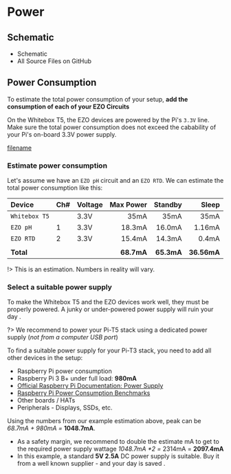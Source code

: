 # <i class="fas fa-bolt"></i> Power

## Schematic
* <i class="far fa-file-pdf"></i> Schematic
* <i class="fab fa-github"></i> All Source Files on GitHub

## Power Consumption

To estimate the total power consumption of your setup, **add the consumption of each of your EZO Circuits**

On the Whitebox T5, the EZO devices are powered by the Pi's `3.3V` line. Make sure the total power consumption does not exceed the cabability of your Pi's on-board 3.3V power supply.

[filename](https://raw.githubusercontent.com/whitebox-labs/whitebox-docs/master/tentacle/common/ezo-power-consumption.md ':include')

### Estimate power consumption
Let's assume we have an `EZO pH` circuit and an `EZO RTD`. We can estimate the total power consumption like this:

| Device      	| Ch# 	| Voltage 	| Max Power	| Standby 	| Sleep   	|
|:-------------	|-----------	|---------	|---------:	|---------:	|--------:	|
| `Whitebox T5`	|           	| 3.3V     	|   35mA 	| 35mA  	| 35mA  	|
| `EZO pH`    	| 1         	| 3.3V     	| 18.3mA 	| 16.0mA 	| 1.16mA 	|
| `EZO RTD`   	| 2         	| 3.3V    	| 15.4mA 	| 14.3mA 	| 0.4mA 	|
|             	|           	|         	|         	|         	|         	|
| **Total**   	|           	|         	| **68.7mA** 	| **65.3mA**  	| **36.56mA**  	|

!> This is an estimation. Numbers in reality will vary.

### Select a suitable power supply
To make the Whitebox T5 and the EZO devices work well, they must be properly powered. A junky or under-powered power supply will ruin your day <i class="fas fa-skull"></i> .

?> We recommend to power your Pi-T5 stack using a dedicated power supply (_not from a computer USB port_)

To find a suitable power supply for your Pi-T3 stack, you need to add all other devices in the setup:
* Raspberry Pi power consumption
 * Raspberry Pi 3 B+ under full load: **980mA**
  * [Official Raspberry Pi Documentation: Power Supply](https://www.raspberrypi.org/documentation/computers/raspberry-pi.html#power-supply)
  * [Raspberry Pi Power Consumption Benchmarks](https://www.pidramble.com/wiki/benchmarks/power-consumption)
* Other boards / HATs
* Peripherals - Displays, SSDs, etc.

Using the numbers from our example estimation above, peak can be _68.7mA + 980mA =_ **1048.7mA**.

* As a safety margin, we recommend to double the estimate mA to get to the required power supply wattage  _1048.7mA *2 =_ 2314mA  = **2097.4mA**
* In this example, a standard **5V 2.5A** DC power supply is suitable. Buy it from a well known supplier  - and your day is saved <i class="fas fa-thumbs-up"></i>.
